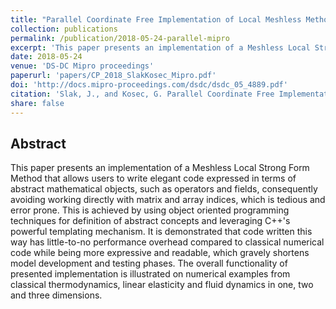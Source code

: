 ```yaml
---
title: "Parallel Coordinate Free Implementation of Local Meshless Method"
collection: publications
permalink: /publication/2018-05-24-parallel-mipro
excerpt: 'This paper presents an implementation of a Meshless Local Strong Form Method that allows users to write elegant code expressed in terms of abstract mathematical objects.'
date: 2018-05-24
venue: 'DS-DC Mipro proceedings'
paperurl: 'papers/CP_2018_SlakKosec_Mipro.pdf'
doi: 'http://docs.mipro-proceedings.com/dsdc/dsdc_05_4889.pdf'
citation: 'Slak, J., and Kosec, G. Parallel Coordinate Free Implementation of Local Meshless Method, DS-DC Mipro proceedings, Croatia, Opatija, 24. May 2018.'
share: false
---
```


## Abstract

This paper presents an implementation of a Meshless Local Strong Form Method that allows
users to write elegant code expressed in terms of abstract mathematical objects, such as
operators and fields, consequently avoiding working directly with matrix and array indices,
which is tedious and error prone. This is achieved by using object oriented programming
techniques for definition of abstract concepts and leveraging C++'s powerful templating
mechanism. It is demonstrated that code written this way has little-to-no performance
overhead compared to classical numerical code while being more expressive and readable,
which gravely shortens model development and testing phases. The overall functionality of
presented implementation is illustrated on numerical examples from classical
thermodynamics, linear elasticity and fluid dynamics in one, two and three dimensions.
